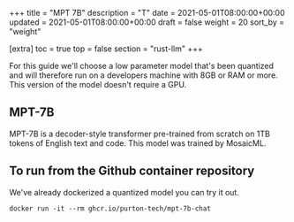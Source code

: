 +++
title = "MPT 7B"
description = "T"
date = 2021-05-01T08:00:00+00:00
updated = 2021-05-01T08:00:00+00:00
draft = false
weight = 20
sort_by = "weight"


[extra]
toc = true
top = false
section = "rust-llm"
+++

For this guide we'll choose a low parameter model that's been quantized and will therefore run on a developers machine with 8GB or RAM or more. This version of the model doesn't require a GPU.

## MPT-7B

MPT-7B is a decoder-style transformer pre-trained from scratch on 1TB tokens of English text and code. This model was trained by MosaicML.

## To run from the Github container repository

We've already dockerized a quantized model you can try it out.

`docker run -it --rm ghcr.io/purton-tech/mpt-7b-chat`